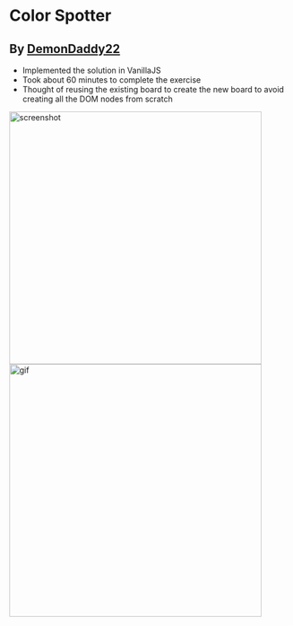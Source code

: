 # Color Spotter

## By [DemonDaddy22](https://github.com/DemonDaddy22/)

-   Implemented the solution in VanillaJS
-   Took about 60 minutes to complete the exercise
-   Thought of reusing the existing board to create the new board to avoid creating all the DOM nodes from scratch

<p align='left'>
  <img width="450" height="450" alt="screenshot" src="https://user-images.githubusercontent.com/39908472/150200314-60e386a6-d9b6-41aa-80f1-3c88382f5039.png">
  <img width="450" height="450" alt="gif" src="https://user-images.githubusercontent.com/39908472/150200616-d7fd86a0-ea96-4fae-b9b6-6fb05d631000.gif">
</p>
